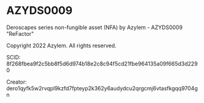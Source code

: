 # AZYDS0009
Deroscapes series non-fungible asset (NFA) by Azylem - AZYDS0009 "ReFactor"

Copyright 2022 Azylem. All rights reserved.

SCID: 8f268fbea9f2c5bb8f5d6d974b18e2c8c94f5cd21fbe964135a09f665d3d2290

Creator: dero1qyfk5w2rvqpl9kzfd7fpteyp2k362y6audydcu2qrgcmj6vtasfkgqq9704gn
